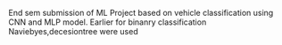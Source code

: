 End sem submission of ML Project based on vehicle classification using CNN and MLP model.
Earlier for binanry classification Naviebyes,decesiontree were used
